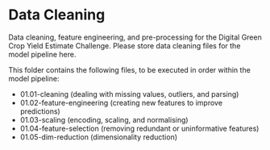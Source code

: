 # Data Cleaning

Data cleaning, feature engineering, and pre-processing for the Digital Green Crop Yield Estimate Challenge. Please store data cleaning files for the model pipeline here.

This folder contains the following files, to be executed in order within the model pipeline:

- 01.01-cleaning (dealing with missing values, outliers, and parsing)
- 01.02-feature-engineering (creating new features to improve predictions)
- 01.03-scaling (encoding, scaling, and normalising)
- 01.04-feature-selection (removing redundant or uninformative features)
- 01.05-dim-reduction (dimensionality reduction)